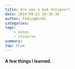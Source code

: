 ```yaml
---
title: Are you a bad designer?
date: 2019-09-23 19:30:38
author: FadingWinds
categories:
tags:
	- notes
	- ctcourse
summary:
top: true
---
```


#### A few things I learned. 
